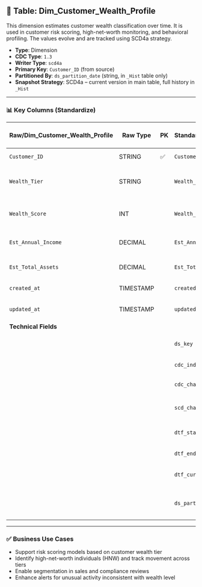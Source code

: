 ## 📜 Table: Dim_Customer_Wealth_Profile

This dimension estimates customer wealth classification over time. It is used in customer risk scoring, high-net-worth monitoring, and behavioral profiling. The values evolve and are tracked using SCD4a strategy.

- **Type**: Dimension  
- **CDC Type**: `1.3`  
- **Writer Type**: `scd4a`  
- **Primary Key**: `Customer_ID` (from source)  
- **Partitioned By**: `ds_partition_date` (string, in `_Hist` table only)  
- **Snapshot Strategy**: SCD4a – current version in main table, full history in `_Hist`

---

### 📊 Key Columns (Standardize)

| Raw/Dim_Customer_Wealth_Profile | Raw Type  | PK  | Standardized/Dim_Customer_Wealth_Profile | Standardized Type | Description                                        | Value of Technical Field         | Note                          |
|----------------------------------|-----------|-----|-------------------------------------------|--------------------|----------------------------------------------------|----------------------------------|-------------------------------|
| `Customer_ID`                    | STRING    | ✅  | `Customer_ID`                             | STRING             | Customer identifier                               |                                  | FK to `Dim_Customer`         |
| `Wealth_Tier`                    | STRING    |     | `Wealth_Tier`                             | STRING             | Tier category (e.g., Mass, Affluent, HNW)         |                                  | Mapped from score/rules      |
| `Wealth_Score`                   | INT       |     | `Wealth_Score`                            | INT                | Numeric wealth score used for segmentation        |                                  | Can be derived or sourced    |
| `Est_Annual_Income`             | DECIMAL   |     | `Est_Annual_Income`                       | DECIMAL(18,2)      | Estimated annual income                           |                                  | Optional                     |
| `Est_Total_Assets`              | DECIMAL   |     | `Est_Total_Assets`                        | DECIMAL(18,2)      | Estimated total assets held                       |                                  | Optional                     |
| `created_at`                    | TIMESTAMP |     | `created_at`                              | TIMESTAMP          | First seen in source                              | From source                      |                              |
| `updated_at`                    | TIMESTAMP |     | `updated_at`                              | TIMESTAMP          | Last seen update in source                        | From source                      |                              |
| **Technical Fields**            |           |     |                                           |                    |                                                    |                                  |                              |
|                                  |           |     | `ds_key`                                   | STRING             | Surrogate primary key                             | `Customer_ID`                    | Used as PK in standardized   |
|                                  |           |     | `cdc_index`                                | INT                | Current record flag                               | `1` or `0`                       | 1 = current                  |
|                                  |           |     | `cdc_change_type`                          | STRING             | Type of change                                    | `'cdc_insert'` or `'cdc_update'`| From CDC engine              |
|                                  |           |     | `scd_change_timestamp`                     | TIMESTAMP          | Change detection timestamp                        | `updated_at` or job time         |                              |
|                                  |           |     | `dtf_start_date`                           | DATE               | Start of record validity                          | From `updated_at` or partition   |                              |
|                                  |           |     | `dtf_end_date`                             | DATE               | End of record validity                            | NULL if current                  |                              |
|                                  |           |     | `dtf_current_flag`                         | BOOLEAN            | TRUE if currently active                          | TRUE/FALSE                       |                              |
|                                  |           |     | `ds_partition_date`                        | STRING             | Partition column (yyyy-MM-dd)                     | Job run date                     | Only used in `_Hist`         |

---

### ✅ Business Use Cases

- Support risk scoring models based on customer wealth tier  
- Identify high-net-worth individuals (HNW) and track movement across tiers  
- Enable segmentation in sales and compliance reviews  
- Enhance alerts for unusual activity inconsistent with wealth level  